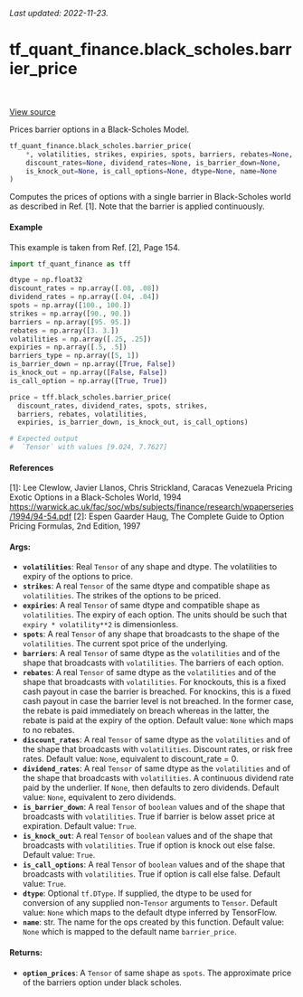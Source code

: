 <!--
This file is generated by a tool. Do not edit directly.
For open-source contributions the docs will be updated automatically.
-->

*Last updated: 2022-11-23.*

<div itemscope itemtype="http://developers.google.com/ReferenceObject">
<meta itemprop="name" content="tf_quant_finance.black_scholes.barrier_price" />
<meta itemprop="path" content="Stable" />
</div>

# tf_quant_finance.black_scholes.barrier_price

<!-- Insert buttons and diff -->

<table class="tfo-notebook-buttons tfo-api" align="left">
</table>

<a target="_blank" href="https://github.com/google/tf-quant-finance/blob/master/tf_quant_finance/black_scholes/vanilla_prices.py">View source</a>



Prices barrier options in a Black-Scholes Model.

```python
tf_quant_finance.black_scholes.barrier_price(
    *, volatilities, strikes, expiries, spots, barriers, rebates=None,
    discount_rates=None, dividend_rates=None, is_barrier_down=None,
    is_knock_out=None, is_call_options=None, dtype=None, name=None
)
```



<!-- Placeholder for "Used in" -->

Computes the prices of options with a single barrier in Black-Scholes world as
described in Ref. [1]. Note that the barrier is applied continuously.

#### Example

This example is taken from Ref. [2], Page 154.

```python
import tf_quant_finance as tff

dtype = np.float32
discount_rates = np.array([.08, .08])
dividend_rates = np.array([.04, .04])
spots = np.array([100., 100.])
strikes = np.array([90., 90.])
barriers = np.array([95. 95.])
rebates = np.array([3. 3.])
volatilities = np.array([.25, .25])
expiries = np.array([.5, .5])
barriers_type = np.array([5, 1])
is_barrier_down = np.array([True, False])
is_knock_out = np.array([False, False])
is_call_option = np.array([True, True])

price = tff.black_scholes.barrier_price(
  discount_rates, dividend_rates, spots, strikes,
  barriers, rebates, volatilities,
  expiries, is_barrier_down, is_knock_out, is_call_options)

# Expected output
#  `Tensor` with values [9.024, 7.7627]
```

#### References

[1]: Lee Clewlow, Javier Llanos, Chris Strickland, Caracas Venezuela
  Pricing Exotic Options in a Black-Scholes World, 1994
  https://warwick.ac.uk/fac/soc/wbs/subjects/finance/research/wpaperseries/1994/94-54.pdf
[2]: Espen Gaarder Haug, The Complete Guide to Option Pricing Formulas,
  2nd Edition, 1997

#### Args:


* <b>`volatilities`</b>: Real `Tensor` of any shape and dtype. The volatilities to
  expiry of the options to price.
* <b>`strikes`</b>: A real `Tensor` of the same dtype and compatible shape as
  `volatilities`. The strikes of the options to be priced.
* <b>`expiries`</b>: A real `Tensor` of same dtype and compatible shape as
  `volatilities`. The expiry of each option. The units should be such that
  `expiry * volatility**2` is dimensionless.
* <b>`spots`</b>: A real `Tensor` of any shape that broadcasts to the shape of the
  `volatilities`. The current spot price of the underlying.
* <b>`barriers`</b>: A real `Tensor` of same dtype as the `volatilities` and of the
  shape that broadcasts with `volatilities`. The barriers of each option.
* <b>`rebates`</b>: A real `Tensor` of same dtype as the `volatilities` and of the
  shape that broadcasts with `volatilities`. For knockouts, this is a
  fixed cash payout in case the barrier is breached. For knockins, this is a
  fixed cash payout in case the barrier level is not breached. In the former
  case, the rebate is paid immediately on breach whereas in the latter, the
  rebate is paid at the expiry of the option.
  Default value: `None` which maps to no rebates.
* <b>`discount_rates`</b>: A real `Tensor` of same dtype as the
  `volatilities` and of the shape that broadcasts with `volatilities`.
  Discount rates, or risk free rates.
  Default value: `None`, equivalent to discount_rate = 0.
* <b>`dividend_rates`</b>: A real `Tensor` of same dtype as the
  `volatilities` and of the shape that broadcasts with `volatilities`. A
  continuous dividend rate paid by the underlier. If `None`, then
  defaults to zero dividends.
  Default value: `None`, equivalent to zero dividends.
* <b>`is_barrier_down`</b>: A real `Tensor` of `boolean` values and of the shape
  that broadcasts with `volatilities`. True if barrier is below asset
  price at expiration.
  Default value: `True`.
* <b>`is_knock_out`</b>: A real `Tensor` of `boolean` values and of the shape
  that broadcasts with `volatilities`. True if option is knock out
  else false.
  Default value: `True`.
* <b>`is_call_options`</b>: A real `Tensor` of `boolean` values and of the shape
  that broadcasts with `volatilities`. True if option is call else
  false.
  Default value: `True`.
* <b>`dtype`</b>: Optional `tf.DType`. If supplied, the dtype to be used for conversion
  of any supplied non-`Tensor` arguments to `Tensor`.
  Default value: `None` which maps to the default dtype inferred by
  TensorFlow.
* <b>`name`</b>: str. The name for the ops created by this function.
  Default value: `None` which is mapped to the default name `barrier_price`.

#### Returns:


* <b>`option_prices`</b>: A `Tensor` of same shape as `spots`. The approximate price of
the barriers option under black scholes.